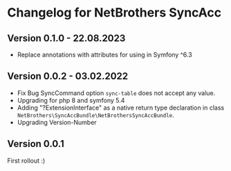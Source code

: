 Changelog for NetBrothers SyncAcc
===================================

Version 0.1.0 - 22.08.2023
----------------------------------
- Replace annotations with attributes for using in Symfony ^6.3


Version 0.0.2 - 03.02.2022
----------------------------------
- Fix Bug SyncCommand option `sync-table` does not accept any value. 
- Upgrading for php 8 and symfony 5.4
- Adding "?ExtensionInterface" as a native return type declaration in class `NetBrothers\SyncAccBundle\NetBrothersSyncAccBundle`.
- Upgrading Version-Number


Version 0.0.1
----------------------------------
First rollout :)
